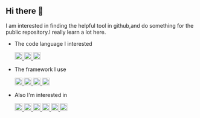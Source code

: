 ## Hi there 👋
I am interested in finding the helpful tool in github,and do something for the public repository.I really learn a lot here.

<!--
**firework-a/firework-a** is a ✨ _special_ ✨ repository because its `README.md` (this file) appears on your GitHub profile.

Here are some ideas to get you started:

- 🔭 I’m currently working on ...
- 🌱 I’m currently learning ...
- 👯 I’m looking to collaborate on ...
- 🤔 I’m looking for help with ...
- 💬 Ask me about ...
- 📫 How to reach me: ...
- 😄 Pronouns: ...
- ⚡ Fun fact: ...
-->

- The code language I interested
  <p algin="center">
    <a href="https://www.python.org/">
		  <img alt="Python" height="20" src="https://cdn.simpleicons.org/python" />
	  </a>
    <a href="https://web.developers.google.cn/javascript?hl=zh-cn">
		  <img alt="Javascript" height="20" src="https://cdn.simpleicons.org/javascript" />
	  </a>
    <a href="https://golang.google.cn/">
		  <img alt="Golang" height="20" src="https://cdn.simpleicons.org/go" />
	  </a>
  </p>

- The framework I use
  <p algin="center">
    <a href="https://cn.vuejs.org/">
		  <img alt="Vuejs" height="20" src="https://cdn.simpleicons.org/vue.js" />
	  </a>
    <a href="https://gin-gonic.com/">
		  <img alt="Nextjs" height="20" src="https://cdn.simpleicons.org/next.js" />
	  </a>
    <a href="https://gin-gonic.com/">
		  <img alt="Gin" height="20" src="https://cdn.simpleicons.org/gin" />
	  </a>
    <a href="https://fastapi.tiangolo.com/zh/">
		  <img alt="Fastapi" height="20" src="https://cdn.simpleicons.org/fastapi" />
	  </a>
  </p>

- Also I'm interested in
   <p algin="center">
    <a href="#">
		  <img alt="Wegame" height="20" src="https://cdn.simpleicons.org/wegame" />
	  </a>
    <a href="#">
		  <img alt="Gameloft" height="20" src="https://cdn.simpleicons.org/gameloft" />
	  </a>
    <a href="#">
		  <img alt="Epic Games" height="20" src="https://cdn.simpleicons.org/epicgames" />
	  </a>
    <a href="#">
		  <img alt="Steam" height="20" src="https://cdn.simpleicons.org/steam" />
	  </a>
    <a href="#">
		  <img alt="Riot Games" height="20" src="https://cdn.simpleicons.org/riotgames" />
	  </a>
     <a href="#">
		  <img alt="Rockstar Games" height="20" src="https://cdn.simpleicons.org/rockstargames" />
	  </a>
  </p>
